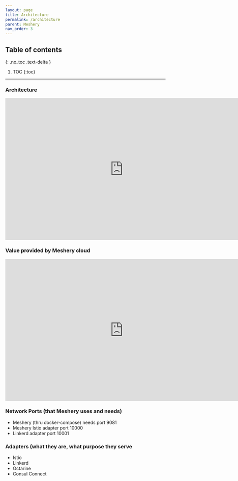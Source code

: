 ```yaml
---
layout: page
title: Architecture
permalink: /architecture
parent: Meshery
nav_order: 3
---
```


## Table of contents
{: .no_toc .text-delta }

1. TOC
{:toc}

---
### Architecture
<div class="iframe-container">
    <iframe src="https://docs.google.com/presentation/d/e/2PACX-1vRqJ2cFC9LSGVi1ReDjphzOfpWwINPg4__XyMZu85R8KNPnuHmnswEnHnTkY-8FQl-GrjuXpQ7WlCLE/embed?start=false&loop=false&delayms=3000" 
            class="meshery-arch" frameborder="0" height="445px" width="739px" allowfullscreen="true" mozallowfullscreen="true" webkitallowfullscreen="true"
            allowtransparency="true"></iframe>
</div> 

### Value provided by Meshery cloud
<div class="iframe-container">
    <iframe src="https://docs.google.com/presentation/d/e/2PACX-1vRqJ2cFC9LSGVi1ReDjphzOfpWwINPg4__XyMZu85R8KNPnuHmnswEnHnTkY-8FQl-GrjuXpQ7WlCLE/embed?start=false&loop=false&delayms=3000&slide=id.g4f68f671f0_0_0" 
            class="meshery-arch" frameborder="0" height="445px" width="739px" allowfullscreen="true" mozallowfullscreen="true" webkitallowfullscreen="true"
            allowtransparency="true"></iframe>
</div> 

### Network Ports (that Meshery uses and needs)
- Meshery (thru docker-compose) needs port 9081
- Meshery Istio adapter port 10000
- Linkerd adapter port 10001
### Adapters (what they are, what purpose they serve
* Istio
* Linkerd
* Octarine
* Consul Connect
